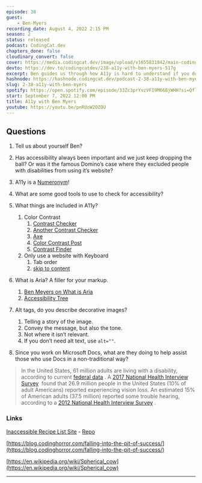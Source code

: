 ```yaml
---
episode: 38
guest: 
    - Ben-Myers
recording_date: August 4, 2022 2:15 PM
season: 2
status: released
podcast: CodingCat.dev
chapters_done: false
cloudinary_convert: false
cover: https://media.codingcat.dev/image/upload/v1655831842/main-codingcatdev-photo/A11y_with_Ben_Myers.jpg
devto: https://dev.to/codingcatdev/238-a11y-with-ben-myers-517g
excerpt: Ben guides us through how A11y is hard to understand if you don’t use it everyday. He also shows us many tools that we can use to help make more accessibility compliant websites.
hashnode: https://hashnode.codingcat.dev/podcast-2-38-a11y-with-ben-myers
slug: 2-38-a11y-with-ben-myers
spotify: https://open.spotify.com/episode/33Zc3prYvzVFI9M66BjWHH?si=Qfl5jsSrQCOb3PdU5eqEbA
start: September 7, 2022 12:00 PM
title: A11y with Ben Myers
youtube: https://youtu.be/pnRUoW2OZOU
---
```

## Questions

1. Tell us about yourself Ben?
2. Has accessibility always been important and we just keep dropping the ball? Or was it the famous Domino’s case where they excluded people with disabilities from using it’s website?
3. A11y is a [Numeronym](https://en.wikipedia.org/wiki/Numeronym)!
4. What are some good tools to use to check for accessibility?
5. What things are included in A11y?
    1. Color Contrast
        1. [Contrast Checker](https://www.notion.so/160cd5bd1ef14296ae79f113a10dcbcd)
        2. [Another Contrast Checker](https://app.contrast-finder.org/)
        3. [Axe](https://github.com/dequelabs/axe-core)
        4. [Color Contrast Post](https://benmyers.dev/blog/fix-low-contrast-text/)
        5. [Contrast Finder](https://app.contrast-finder.org/)
    2. Only use a website with Keyboard
        1. Tab order
        2. [skip to content](https://accessibility.oit.ncsu.edu/it-accessibility-at-nc-state/developers/accessibility-handbook/mouse-and-keyboard-events/skip-to-main-content/)
6. What is Aria? A filler for your markup.
    1. [Ben Meyers on What is Aria](https://benmyers.dev/blog/aria/)
    2. [Accessibility Tree](https://www.notion.so/Ben-Myers-d5cee3c690db477f99108d9c14ae2fe5)
7. Alt tags, do you describe decorative images?
    1. Telling a story of the image.
    2. Convey the message, but also the tone.
    3. Not where it isn’t relevant.
    4. If you don’t need alt text, use `alt=""`.

1. Since you work on Microsoft Docs, what are they doing to help assist those who use Docs in a non-traditional way?

> In the United States, 61 million adults are living with a disability, according to current [federal data](https://www.cdc.gov/ncbddd/disabilityandhealth/infographic-disability-impacts-all.html)
. A [2017 National Health Interview Survey](https://www.afb.org/research-and-initiatives/statistics/adults)
 found that 26.9 million people in the United States (10% of adult Americans) reported experiencing vision loss. An estimated 15% of American adults (37.5 million) reported some trouble hearing, according to a [2012 National Health Interview Survey](https://www.nidcd.nih.gov/health/statistics/quick-statistics-hearing)
.
> 

### Links

[Inaccessible Recipe List Site](https://inaccessible-recipes.netlify.app/) - [Repo](https://github.com/BenDMyers/inaccessible-recipe-list)

[https://blog.codinghorror.com/falling-into-the-pit-of-success/](https://blog.codinghorror.com/falling-into-the-pit-of-success/)

[https://en.wikipedia.org/wiki/Spherical_cow](https://en.wikipedia.org/wiki/Spherical_cow)

---